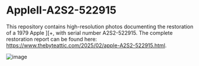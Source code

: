 # AppleII-A2S2-522915
This repository contains high-resolution photos documenting the restoration of a 1979 Apple ][+, with serial number A2S2-522915. The complete restoration report can be found here: https://www.thebyteattic.com/2025/02/apple-A2S2-522915.html.
<br>

![image](https://github.com/user-attachments/assets/d0efc61f-f8be-4662-90bb-60298c206e91)

